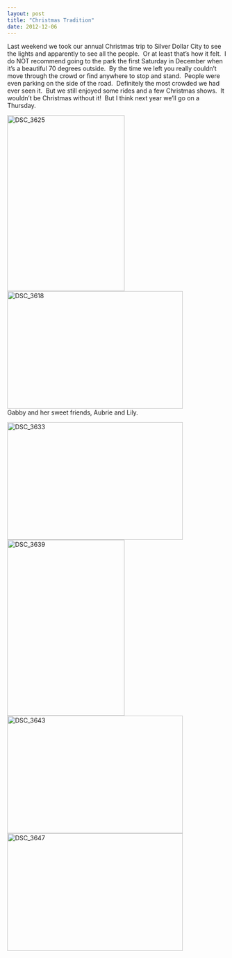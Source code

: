 ```yaml
---
layout: post
title: "Christmas Tradition"
date: 2012-12-06
---
```


<p>Last weekend we took our annual Christmas trip to Silver Dollar City to see the lights and apparently to see all the people.&#160; Or at least that’s how it felt.&#160; I do NOT recommend going to the park the first Saturday in December when it’s a beautiful 70 degrees outside.&#160; By the time we left you really couldn’t move through the crowd or find anywhere to stop and stand.&#160; People were even parking on the side of the road.&#160; Definitely the most crowded we had ever seen it.&#160; But we still enjoyed some rides and a few Christmas shows.&#160; It wouldn’t be Christmas without it!&#160; But I think next year we’ll go on a Thursday.</p>  <p><a href="http://www.thepaladinos.com/image.axd?picture=Windows-Live-Writer/Christmas-Tradition/4C90AE02/DSC_3625.jpg" target="_blank"><img style="background-image: none; border-right-width: 0px; padding-left: 0px; padding-right: 0px; display: inline; border-top-width: 0px; border-bottom-width: 0px; border-left-width: 0px; padding-top: 0px" title="DSC_3625" border="0" alt="DSC_3625" src="http://www.thepaladinos.com/image.axd?picture=Windows-Live-Writer/Christmas-Tradition/62971994/DSC_3625_thumb.jpg" width="270" height="404" /></a><a href="http://www.thepaladinos.com/image.axd?picture=Windows-Live-Writer/Christmas-Tradition/2CB2247A/DSC_3618.jpg" target="_blank"><img style="background-image: none; border-bottom: 0px; border-left: 0px; margin: 0px; padding-left: 0px; padding-right: 0px; display: inline; border-top: 0px; border-right: 0px; padding-top: 0px" title="DSC_3618" border="0" alt="DSC_3618" src="http://www.thepaladinos.com/image.axd?picture=Windows-Live-Writer/Christmas-Tradition/48FF669A/DSC_3618_thumb.jpg" width="404" height="270" /></a>    <br />Gabby and her sweet friends, Aubrie and Lily.</p>  <p><a href="http://www.thepaladinos.com/image.axd?picture=Windows-Live-Writer/Christmas-Tradition/280BF3F3/DSC_3633.jpg" target="_blank"><img style="background-image: none; border-bottom: 0px; border-left: 0px; margin: 0px; padding-left: 0px; padding-right: 0px; display: inline; border-top: 0px; border-right: 0px; padding-top: 0px" title="DSC_3633" border="0" alt="DSC_3633" src="http://www.thepaladinos.com/image.axd?picture=Windows-Live-Writer/Christmas-Tradition/0AD6261C/DSC_3633_thumb.jpg" width="404" height="270" /></a><a href="http://www.thepaladinos.com/image.axd?picture=Windows-Live-Writer/Christmas-Tradition/09FDC032/DSC_3639.jpg" target="_blank"><img style="background-image: none; border-bottom: 0px; border-left: 0px; margin: 0px; padding-left: 0px; padding-right: 0px; display: inline; border-top: 0px; border-right: 0px; padding-top: 0px" title="DSC_3639" border="0" alt="DSC_3639" src="http://www.thepaladinos.com/image.axd?picture=Windows-Live-Writer/Christmas-Tradition/6E0C8B39/DSC_3639_thumb.jpg" width="270" height="404" /></a><a href="http://www.thepaladinos.com/image.axd?picture=Windows-Live-Writer/Christmas-Tradition/4D191892/DSC_3643.jpg" target="_blank"><img style="background-image: none; border-bottom: 0px; border-left: 0px; margin: 0px; padding-left: 0px; padding-right: 0px; display: inline; border-top: 0px; border-right: 0px; padding-top: 0px" title="DSC_3643" border="0" alt="DSC_3643" src="http://www.thepaladinos.com/image.axd?picture=Windows-Live-Writer/Christmas-Tradition/5DD09D73/DSC_3643_thumb.jpg" width="404" height="270" /></a><a href="http://www.thepaladinos.com/image.axd?picture=Windows-Live-Writer/Christmas-Tradition/35BDEE54/DSC_3647.jpg" target="_blank"><img style="background-image: none; border-bottom: 0px; border-left: 0px; margin: 0px; padding-left: 0px; padding-right: 0px; display: inline; border-top: 0px; border-right: 0px; padding-top: 0px" title="DSC_3647" border="0" alt="DSC_3647" src="http://www.thepaladinos.com/image.axd?picture=Windows-Live-Writer/Christmas-Tradition/534FC953/DSC_3647_thumb.jpg" width="404" height="270" /></a></p>
